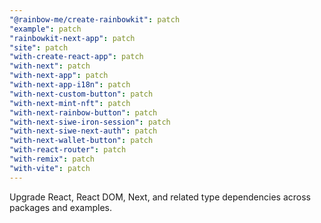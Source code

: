 ```yaml
---
"@rainbow-me/create-rainbowkit": patch
"example": patch
"rainbowkit-next-app": patch
"site": patch
"with-create-react-app": patch
"with-next": patch
"with-next-app": patch
"with-next-app-i18n": patch
"with-next-custom-button": patch
"with-next-mint-nft": patch
"with-next-rainbow-button": patch
"with-next-siwe-iron-session": patch
"with-next-siwe-next-auth": patch
"with-next-wallet-button": patch
"with-react-router": patch
"with-remix": patch
"with-vite": patch
---
```


Upgrade React, React DOM, Next, and related type dependencies across packages and examples.
